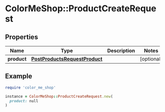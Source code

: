 # ColorMeShop::ProductCreateRequest

## Properties

| Name | Type | Description | Notes |
| ---- | ---- | ----------- | ----- |
| **product** | [**PostProductsRequestProduct**](PostProductsRequestProduct.md) |  | [optional] |

## Example

```ruby
require 'color_me_shop'

instance = ColorMeShop::ProductCreateRequest.new(
  product: null
)
```

